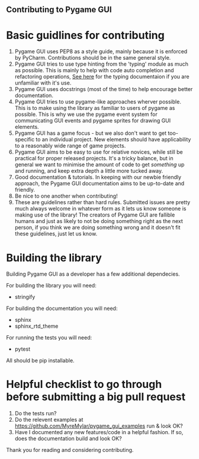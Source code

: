 Contributing to Pygame GUI
--------------------------

Basic guidlines for contributing
================================

1. Pygame GUI uses PEP8 as a style guide, mainly because it is enforced by PyCharm. Contributions should be in the same general style.
2. Pygame GUI tries to use type hinting from the 'typing' module as much as possible. This is mainly to help with code auto completion and refactoring operations, [See here](https://docs.python.org/3/library/typing.html) for the typing documentaion if you are unfamiliar with it's use.
3. Pygame GUI uses docstrings (most of the time) to help encourage better documentation.
4. Pygame GUI tries to use pygame-like approaches wherver possible. This is to make using the library as familiar to users of pygame as possible. This is why we use the pygame event system for communicating GUI events and pygame sprites for drawing GUI elements.
5. Pygame GUI has a game focus - but we also don't want to get too-specific to an individual project. New elements should have applicability to a reasonably wide range of game projects.
6. Pygame GUI aims to be easy to use for relative novices, while still be practical for proper released projects. It's a tricky balance, but in general we want to minimise the amount of code to get _something_ up and running, and keep extra depth a little more tucked away.
7. Good documentation & tutorials. In keeping with our newbie friendly approach, the Pygame GUI documentation aims to be up-to-date and friendly.
8. Be nice to one another when contributing!
9. These are guidelines rather than hard rules. Submitted issues are pretty much always welcome in whatever form as it lets us know someone is making use of the library! The creators of Pygame GUI are fallible humans and just as likely to not be doing something right as the next person, if you think we are doing something wrong and it doesn't fit these guidelines, just let us know.

Building the library
====================

Building Pygame GUI as a developer has a few additional dependecies.

For building the library you will need:

  - stringify

For building the documentation you will need:

  - sphinx
  - sphinx_rtd_theme
  
For running the tests you will need:

 - pytest
 
 
 All should be pip installable.

 
 Helpful checklist to go through before submitting a big pull request
 ====================================================================
 
 1. Do the tests run?
 2. Do the relevent examples at https://github.com/MyreMylar/pygame_gui_examples run & look OK?
 3. Have I documented any new features/code in a helpful fashion. If so, does the documentation build and look OK?
 
 
 Thank you for reading and considering contributing.
 
